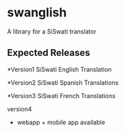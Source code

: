 swanglish
=========

A library for a SiSwati translator



Expected Releases
----------------------------

*Version1
SiSwati English Translation

*Version2
SiSwati Spanish Translations


*Version3
SiSwati French Translations

version4
- webapp + mobile app available
